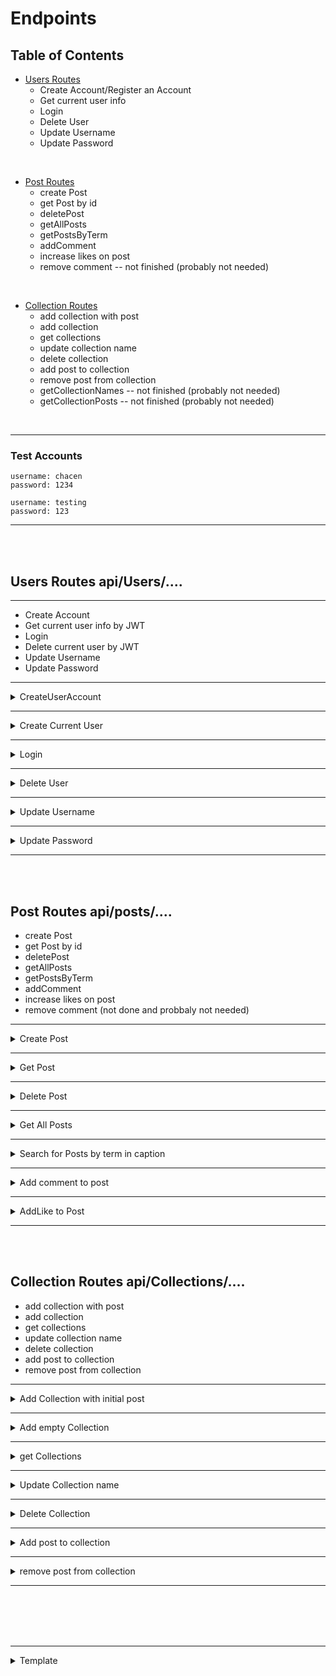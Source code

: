 # Endpoints

## Table of Contents

* [Users Routes](#user-routes)
	- Create Account/Register an Account
	- Get current user info 
	- Login
	- Delete User
	- Update Username
	- Update Password

<br>

* [Post Routes](#post-routes)
	- create Post
	- get Post by id
	- deletePost
	- getAllPosts
	- getPostsByTerm
	- addComment
	- increase likes on post 
	- remove comment -- not finished (probably not needed)

<br>

* [Collection Routes](#collection-routes)
	- add collection with post
	- add collection
	- get collections
	- update collection name
	- delete collection
	- add post to collection
	- remove post from collection
	- getCollectionNames -- not finished (probably not needed)
	- getCollectionPosts -- not finished (probably not needed)

<br>

---------------------------------------------------------------------
###	Test Accounts
	username: chacen
	password: 1234

	username: testing
	password: 123

---------------------------------------------------------------------

<br><br>

## Users Routes api/Users/.... 

---------------------------------------------------------------------

- Create Account
- Get current user info by JWT
- Login
- Delete current user by JWT
- Update Username
- Update Password

---------------------------------------------------------------------

<details><summary>CreateUserAccount</summary>

#### Create Account/Register an Account - Public
	POST http://localhost:8000/api/users
	-Fields: username, password 
	-Authorization: none
	-Returns: Status 200 OK  // account created, info returned
			{
			"_id": "622c08211c919e1ccb135709",
			"username": "chacen",
			"userPosts": [],
			"savedPosts": [],
			"token": "eyJhbGciOiJIUzI1NiIsInR5cCI6IkpXVCJ9.eyJpZCI6IjYyMmMwODIxMWM5MTllMWNjYjEzNTcwOSIsImlhdCI6MTY0NzA1MjgzMywiZXhwIjoxNjQ5NjQ0ODMzfQ.o5-NS5YS7moH0jzV9Wg3Vce2kBMB25fgCbruGgfZ9rc"
			}
		Status 400 Bad Request
	  		{"message": "User Already Exists","stack": "....."}			
	  	or	{"message": "Please Add All Fields", "stack": "....."}			
	  	or	{"message": "Could Not Create User - Invalid Entry", "stack": "....."}

</details>

---------------------------------------------------------------------

<details><summary>Create Current User</summary>

#### Get current user info - Private  
	GET http://localhost:8000/api/users/me
	- Fields: none
	- Authorization: JWT
	- Returns: Status 200 OK  // return current user info
			{
			"_id": "622c08211c919e1ccb135709",
			"username": "chacen",
			"userPosts": [],
			"savedPosts": []
			}
		Status 400 Bad Request	
			{"message": "Access Not Authorized - Token Invlaid", "stack": "....."}	
		or  {"message": "Access Not Authorized - No Token", "stack": "....."}	

</details>

---------------------------------------------------------------------

<details><summary>Login</summary>

#### Login - Public
	POST http://localhost:8000/api/users/login
	- Fields: username, password 
	- Authorization: none
	- Returns: Status 200 OK  // login info returned
			{
			"_id": "622c087c1c919e1ccb135711",
			"username": "daven",
			"userPosts": [],
			"savedPosts": [],
			"token": "eyJhbGciOiJIUzI1NiIsInR5cCI6IkpXVCJ9.eyJpZCI6IjYyMmMwODdjMWM5MTllMWNjYjEzNTcxMSIsImlhdCI6MTY0NzA1NTYzOSwiZXhwIjoxNjQ5NjQ3NjM5fQ.Sdg1j2lxoQVUuwCfG9_QkwIJT_AyXgee83O36ZJArX4"
			}
		Status 400 Bad Request
			{"message": "Invalid Credentials","stack": "....."}	
			
</details>

---------------------------------------------------------------------



<details><summary>Delete User</summary>

#### Delete User - Private
	DELETE http://localhost:8000/api/users/id
	- Fields: none
	- Authorization: JWT 
	- Returns: Status 200 OK  // user deleted
			{
    		"message": "User Deleted",
    		"deletedUser": {
				"_id": "622c29fa2331db3d76b7e8ba",
				"username": "daven",
				"password": "$2a$10$gynU4G7fUM8dNidRv7nTM.sxXZwojSI5Oo3PxnuqUYhJl62.PlZIm",
				"userPosts": [],
				"savedPosts": [],
				"createdAt": "2022-03-12T05:04:58.406Z",
				"updatedAt": "2022-03-12T05:04:58.406Z",
				"__v": 0
    			}
			}
		Status 400 Bad Request	
		    {"message": "Access Not Authorized - Token Invlaid","stack": "....."}	
		or  {"message": "Access Not Authorized - No Token","stack": "....."}
		or 	{"message": "Cannot read properties of null (reading 'id')","stack": "...." } // should never get this one unless you use a real token with a already deleted account

</details>

---------------------------------------------------------------------

<details><summary>Update Username</summary>

#### Update Username - Private
	PUT http://localhost:8000/api/users/username
	- Fields: username
	- Authorization: JWT
	- Returns: Status 200 OK    // updated user - new username
			{
    		"message": "Updated Username",
    		"updatedUser": {
				"_id": "622c2bb0fcccfb05b0efd55d",
				"username": "daven2",    
				"password": "$2a$10$sKp3IbYR5XtlFzYyqSuS..hg3WZOlsNsoBaNLMuHtrHSvBYGwvIMi",
				"userPosts": [],
				"savedPosts": [],
				"createdAt": "2022-03-12T05:12:16.738Z",
				"updatedAt": "2022-03-12T05:26:49.550Z",
				"__v": 0
    			}
			}
		Status 400 Bad Request	
			{"message": "Please Add New Username","stack": "...."}
		or  {"message": "Access Not Authorized - Token Invlaid","stack": "....."}	
		or  {"message": "Access Not Authorized - No Token","stack": "....."}

</details>

---------------------------------------------------------------------

<details><summary>Update Password</summary>

#### Update Password - Private
	PUT http://localhost:8000/api/users/password
	- Fields: password
	- Authorization: JWT
	- Returns: Status 200 OK    //updated user - new password
			{
    		"message": "Updated Password",
    		"updatedUser": {
				"_id": "622c2bb0fcccfb05b0efd55d",
				"username": "daven",
				"password": "$2a$10$Undl5WS4TBhu/bAPZjQwqOf93dZlNKyQKekEXG8P6DzV4DKf/AnKG",
				"userPosts": [],
				"savedPosts": [],
				"createdAt": "2022-03-12T05:12:16.738Z",
				"updatedAt": "2022-03-12T05:26:49.550Z",
				"__v": 0
    			}
			}
		Status 400 Bad Request	
			{"message": "Please Add New Password","stack": "...."}
		or  {"message": "Access Not Authorized - Token Invlaid","stack": "....."}	
		or  {"message": "Access Not Authorized - No Token","stack": "....."}


<br/><br/>
<br/><br/>

</details>


----------------------------------------------------------------
<br><br>

## Post Routes api/posts/....

- create Post
- get Post by id
- deletePost
- getAllPosts
- getPostsByTerm
- addComment
- increase likes on post 
- remove comment (not done and probbaly not needed)


----------------------------------------------------------------

<details><summary>Create Post</summary>


#### createPost - Private  (also update post id in userPost array of the user)
	POST http://localhost:8000/api/posts
	- Fields: imgPath, caption, theme. medium  //can add more later  
	- Authorization: JWT
	- Returns:{    Status 200 OK   // creates post and updates userPost array
			"user": "622c08211c919e1ccb135709",
			"imgPath": "22.png",
			"caption": "this is a caption",
			"comments": [],
			"ratings": [],
			"numLikes": 0,
			"theme": "space",
			"medium": "photo",
			"tags": [],
			"_id": "6237f51d7c8743e31157bf1a",
			"createdAt": "2022-03-21T03:46:37.034Z",
			"updatedAt": "2022-03-21T03:46:37.034Z",
			"__v": 0
			}
		
</details>

----------------------------------------------------------------

<details><summary>Get Post</summary>	

#### getPost - public
	GET http://localhost:8000/api/posts/id
	- Fields:  id
	- Authorization: 
	- Returns:{ Status 200 OK   // jsut gets a post
			"_id": "6237fee84f63fab94eb8e146",
			"user": "622c08211c919e1ccb135709",
			"imgPath": "22.png22",
			"caption": "this is a caption22",
			"comments": [],
			"ratings": [],
			"numLikes": 0,
			"theme": "space22",
			"medium": "photo22",
			"tags": [],
			"createdAt": "2022-03-21T04:28:24.472Z",
			"updatedAt": "2022-03-21T04:28:24.472Z",
			"__v": 0
			}
		Status 400 Bad Request
			{"message": "Please enter a Post id","stack": "... }
		or	{"message": "Please enter valid Post id","stack": "... }
		or	{"message": "post not found","stack": "... }

</details>

----------------------------------------------------------------

<details><summary>Delete Post</summary>

#### deletePost - Private
	DELETE http://localhost:8000/api/posts/id
	- Fields:  id
	- Authorization: jwt
	- Returns:{
				"message": "post deleted",
				"post": {
					"_id": "623801aea2fb01496181dae3",
					"user": "622c08211c919e1ccb135709",
					"imgPath": "22.png22",
					"caption": "this is a caption22",
					"comments": [],
					"ratings": [],
					"numLikes": 0,
					"theme": "space22",
					"medium": "photo22",
					"tags": [],
					"createdAt": "2022-03-21T04:40:14.825Z",
					"updatedAt": "2022-03-21T04:40:14.825Z",
					"__v": 0
				},
				"user": {
					"_id": "622c08211c919e1ccb135709",
					"username": "chacen",
					"password": "$2a$10$QtqlLftGfxoMbREZXp3UH.26IgazwxouXmQmRGhJWVX6EtiCFoE..",
					"userPosts": [
						"6237fba241e253a12b1a4085",
						"623801aea2fb01496181dae3"
					],
					"savedPosts": [],
					"createdAt": "2022-03-12T02:40:33.416Z",
					"updatedAt": "2022-03-21T04:40:14.870Z",
					"__v": 0
				}
			}
		Status 400 Bad Request
			{"message": "post not found","stack": "... }

		Status 401 notAuthorized 
			{"message": "User not found","stack": "... }
		or	{"message": "User not authorized","stack": "... }
		
</details>

----------------------------------------------------------------

<details><summary>Get All Posts</summary>

#### getAllPosts - Public
	GET http://localhost:8000/api/posts
	- Fields:  none
	- Authorization: none
	- Returns:[  // array of posts returns empty array [] if there are no posts
				{
					"_id": "623803231d1f4a44c1429e47",
					"user": "622c08211c919e1ccb135709",
					"imgPath": "22.png22",
					"caption": "this is a caption22",
					"comments": [],
					"ratings": [],
					"numLikes": 0,
					"theme": "space22",
					"medium": "photo22",
					"tags": [],
					"createdAt": "2022-03-21T04:46:27.419Z",
					"updatedAt": "2022-03-21T04:46:27.419Z",
					"__v": 0
				},
				{
					"_id": "623803401d1f4a44c1429e4d",
					"user": "622c08211c919e1ccb135709",
					"imgPath": "22.png",
					"caption": "this is a caption",
					"comments": [],
					"ratings": [],
					"numLikes": 0,
					"theme": "space",
					"medium": "photo",
					"tags": [],
					"createdAt": "2022-03-21T04:46:56.328Z",
					"updatedAt": "2022-03-21T04:46:56.328Z",
					"__v": 0
				}
			]


</details>

----------------------------------------------------------------

<details><summary>Search for Posts by term in caption</summary>

#### getPostsByTerm - public
	returns all posts where caption contains the key word term
	GET http://localhost:8000/api/posts/search
	- Fields: term
	- Authorization: none 
	- Returns:[  // array of returned posts
				{
					"_id": "623803231d1f4a44c1429e47",
					"user": "622c08211c919e1ccb135709",
					"imgPath": "22.png22",
					"caption": "this is a caption22",
					"comments": [],
					"ratings": [],
					"numLikes": 0,
					"theme": "space22",
					"medium": "photo22",
					"tags": [],
					"createdAt": "2022-03-21T04:46:27.419Z",
					"updatedAt": "2022-03-21T04:46:27.419Z",
					"__v": 0
				},
				{
					"_id": "623803401d1f4a44c1429e4d",
					"user": "622c08211c919e1ccb135709",
					"imgPath": "22.png",
					"caption": "this is a caption",
					"comments": [],
					"ratings": [],
					"numLikes": 0,
					"theme": "space",
					"medium": "photo",
					"tags": [],
					"createdAt": "2022-03-21T04:46:56.328Z",
					"updatedAt": "2022-03-21T04:46:56.328Z",
					"__v": 0
				}
			]
		Status 400 Bad Request
			{"message": "no search Term","stack": "... }

</details>

----------------------------------------------------------------

<details><summary>Add comment to post</summary>

#### addComment -private
	POST http://localhost:8000/api/posts/comment/id
	- Fields:  id, comment
	- Authorization: JWT
	- Returns:{  200 status ok  // doens't retrun latest object but updates database
								// if you do 3rd comment it will return the folowing
				"_id": "62380b392ccc8b476ca10a12",
				"user": "622c08211c919e1ccb135709",
				"imgPath": "22.png",
				"caption": "this",
				"comments": [
					"1st comment",
					"2nd comment"
				],
				"ratings": [],
				"numLikes": 0,
				"theme": "space",
				"medium": "photo",
				"tags": [],
				"createdAt": "2022-03-21T05:20:57.702Z",
				"updatedAt": "2022-03-21T05:45:32.895Z",
				"__v": 0
			}
		Status 400 Bad Request
			{"message": "Need Post information","stack": "... }
		or	{"message": "Post not found","stack": "... }

</details>

----------------------------------------------------------------


<details><summary>AddLike to Post</summary>

#### Add like to post - public  - not attached to any specific user - simple
	METHOD http://localhost:8000/api/posts
	- Fields:  id
	- Authorization: none
	- Returns:{  200 status ok  
				"message": "added like to post",
				"post": {
					"acknowledged": true,
					"modifiedCount": 1,
					"upsertedId": null,
					"upsertedCount": 0,
					"matchedCount": 1
				}
			}
		Status 400 Bad Request
			{"message": "Need post ID","stack": "... }

</details>

----------------------------------------------------------------
<br><br>


## Collection Routes api/Collections/.... 
- add collection with post
- add collection
- get collections
- update collection name
- delete collection
- add post to collection
- remove post from collection



----------------------------------------------------------------

<details><summary>Add Collection with initial post</summary>

#### Add Collection and Post - private
	POST http://localhost:8000/api/Collections/post
	- Fields:  name, id
	- Authorization: JWT
	- Returns:{   200 status ok    // adds post id to 
				"message": "collection added",
				"postid": "623803231d1f4a44c1429e47",
				"user": {
					"_id": "622c08211c919e1ccb135709",
					"username": "chacen",
					"password": "$2a$10$QtqlLftGfxoMbREZXp3UH.26IgazwxouXmQmRGhJWVX6EtiCFoE..",
					"userPosts": [
						"623803231d1f4a44c1429e47",
						"623803401d1f4a44c1429e4d",
						"62380b242ccc8b476ca10a0c",
						"62380b392ccc8b476ca10a12"
					],
					"savedPosts": [
						{
							"collectionName": "collection1",
							"PostList": [
								"623803231d1f4a44c1429e47"
							],
							"_id": "6238fcdf95e9a340f292e8d2"
						}
					],
					"createdAt": "2022-03-12T02:40:33.416Z",
					"updatedAt": "2022-03-21T22:31:59.781Z",
					"__v": 0
				}
			}
		Status 400 Bad Request
			{"message": "Need to add name or id","stack": "... }
		or	{"message": "Please enter valid Post id","stack": "... }			

</details>

----------------------------------------------------------------

<details><summary>Add empty Collection </summary>

#### Add Collection -private
	POST http://localhost:8000/api/Collections/post
	- Fields:  name, id
	- Authorization: JWT
	- Returns:{   200 status ok    
				"message": "collection added",
				"user": {
					"_id": "622c08211c919e1ccb135709",
					"username": "chacen",
					"password": "$2a$10$QtqlLftGfxoMbREZXp3UH.26IgazwxouXmQmRGhJWVX6EtiCFoE..",
					"userPosts": [
						"623803231d1f4a44c1429e47",
						"623803401d1f4a44c1429e4d",
						"62380b242ccc8b476ca10a0c",
						"62380b392ccc8b476ca10a12"
					],
					"savedPosts": [
						{
							"collectionName": "collection1",
							"PostList": [],
							"_id": "6238fcdf95e9a340f292e8d2"
						}
					],
					"createdAt": "2022-03-12T02:40:33.416Z",
					"updatedAt": "2022-03-21T22:31:59.781Z",
					"__v": 0
				}
			}
		Status 400 Bad Request
			{"message": "Need to add name or id","stack": "... }


</details>

----------------------------------------------------------------

<details><summary>get Collections</summary>

#### get collections - private]
	GET http://localhost:8000/api/Collections
	- Fields: none
	- Authorization: JWT
	- Returns:[  200 status ok   -- returns all collections
				{
					"collectionName": "collection1",
					"PostList": [
						"623803231d1f4a44c1429e47"
					],
					"_id": "623908abe4e912d6dc0e4a87"
				},
				{
					"collectionName": "collection1",
					"PostList": [],
					"_id": "623908aee4e912d6dc0e4a8c"
				},
				{
					"collectionName": "collection3",
					"PostList": [],
					"_id": "623908f8e469eaf2c5889473"
				}
			]
		or null

</details>

----------------------------------------------------------------

<details><summary>Update Collection name</summary>

#### update Collection name using the collection id - private
	PUT http://localhost:8000/api/Collections
	- Fields:  id, name
	- Authorization: JWT
	- Returns:{  200 status ok  // cahnges name in database of specific collection
				"message": "update name updated",
				"user": {
					"_id": "622c08211c919e1ccb135709",
					"username": "chacen",
					"password": "$2a$10$QtqlLftGfxoMbREZXp3UH.26IgazwxouXmQmRGhJWVX6EtiCFoE..",
					"userPosts": [
						"623803231d1f4a44c1429e47",
						"623803401d1f4a44c1429e4d",
						"62380b242ccc8b476ca10a0c",
						"62380b392ccc8b476ca10a12"
					],
					"savedPosts": [
						{
							"collectionName": "collection1",
							"PostList": [
								"623803231d1f4a44c1429e47"
							],
							"_id": "623908abe4e912d6dc0e4a87"
						},
						{
							"collectionName": "new collection name",
							"PostList": [],
							"_id": "623908aee4e912d6dc0e4a8c"
						},
					],
					"createdAt": "2022-03-12T02:40:33.416Z",
					"updatedAt": "2022-03-22T03:56:35.212Z",
					"__v": 0
				}
			}
		Status 400 Bad Request
			{"message": "Need new collection name","stack": "... }
		or	{"message": "Please enter valid collection id","stack": "... }
			

</details>

------------------------------------


<details><summary>Delete Collection</summary>

#### Delete Collection -private
	DELETE http://localhost:8000/api/Collections
	- Fields:  id
	- Authorization: JWT
	- Returns:{  200 status ok
					"message": "Collection Deleted",
					"user": {
					"_id": "622c08211c919e1ccb135709",
					"username": "chacen",
					"password": "$2a$10$QtqlLftGfxoMbREZXp3UH.26IgazwxouXmQmRGhJWVX6EtiCFoE..",
					"userPosts": [
						"623803231d1f4a44c1429e47",
						"623803401d1f4a44c1429e4d",
						"62380b242ccc8b476ca10a0c",
						"62380b392ccc8b476ca10a12"
					],
					"savedPosts": [
						{
							"collectionName": "collection1",
							"PostList": [
								"623803231d1f4a44c1429e47"
							],
							"_id": "623908abe4e912d6dc0e4a87"
						},
						{
							"collectionName": "collection1",
							"PostList": [],
							"_id": "623908aee4e912d6dc0e4a8c"
						},
						{
							"collectionName": "collection3",
							"PostList": [],
							"_id": "62394073240bff28e6642f91"
						}
					],
					"createdAt": "2022-03-12T02:40:33.416Z",
					"updatedAt": "2022-03-22T04:27:30.974Z",
					"__v": 0
				}
			}
			Status 400 Bad Request
			{"message": "Need new collection id","stack": "... }
		or	{"message": "Please enter valid collection id","stack": "... }

</details>


----------------------------------------------------------------

<details><summary>Add post to collection</summary>

#### add Post To Collection  - private
		-- using post id and collection id
	POST http://localhost:8000/api/Collections/id
	- Fields:  pid, cid 
	- Authorization: JWT
	- Returns:{  200 status ok // adds post pid to collection cid 
					"message": "post added to collection",
					"user": {
					"_id": "622c08211c919e1ccb135709",
					"username": "chacen",
					"password": "$2a$10$QtqlLftGfxoMbREZXp3UH.26IgazwxouXmQmRGhJWVX6EtiCFoE..",
					"userPosts": [
						"623803231d1f4a44c1429e47",
						"623803401d1f4a44c1429e4d",
						"62380b242ccc8b476ca10a0c",
						"62380b392ccc8b476ca10a12"
					],
					"savedPosts": [
						{
							"collectionName": "collection1",
							"PostList": [
								"62380b392ccc8b476ca10a12",
								"62380b392ccc8b476ca10a12"
							],
							"_id": "623908abe4e912d6dc0e4a87"
						},
					],
					"createdAt": "2022-03-12T02:40:33.416Z",
					"updatedAt": "2022-03-22T05:03:41.007Z",
					"__v": 0
				}
			}
		Status 400 Bad Request
			{"message": "Need to add an id","stack": "... }
		or	{"message": "Please enter valid id","stack": "... }

</details>

----------------------------------------------------------------


<details><summary>remove post from collection</summary>

#### remove Post From Collection - private
			-- using post id and collection id
	DELETE http://localhost:8000/api/Collections/id
	- Fields:  pid, cid 
	- Authorization: JWT
	- Returns:{  200 status ok // removes post pid to collection cid 
					"message": "post added to collection",
					"user": {
					"_id": "622c08211c919e1ccb135709",
					"username": "chacen",
					"password": "$2a$10$QtqlLftGfxoMbREZXp3UH.26IgazwxouXmQmRGhJWVX6EtiCFoE..",
					"userPosts": [
						"623803231d1f4a44c1429e47",
						"623803401d1f4a44c1429e4d",
						"62380b242ccc8b476ca10a0c",
						"62380b392ccc8b476ca10a12"
					],
					"savedPosts": [
						{
							"collectionName": "collection1",
							"PostList": [
								"62380b392ccc8b476ca10a12",
								"62380b392ccc8b476ca10a12"
							],
							"_id": "623908abe4e912d6dc0e4a87"
						},
					],
					"createdAt": "2022-03-12T02:40:33.416Z",
					"updatedAt": "2022-03-22T05:03:41.007Z",
					"__v": 0
				}
			}
		Status 400 Bad Request
			{"message": "Need to add an id","stack": "... }
		or	{"message": "Please enter valid id","stack": "... }


</details>

----------------------------------------------------------------

<br><br>
<br><br>

---
<details><summary>Template</summary>

#### name
	METHOD http://localhost:8000/api/Collections/
	- Fields:  id
	- Authorization: JWT
	- Returns:{  200 status ok  // all posts of a collection(id)

			}
</details>
